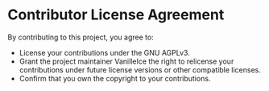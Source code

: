 # Contributor License Agreement

By contributing to this project, you agree to:
- License your contributions under the GNU AGPLv3.
- Grant the project maintainer VanilleIce the right to relicense your contributions under future license versions or other compatible licenses.
- Confirm that you own the copyright to your contributions.
